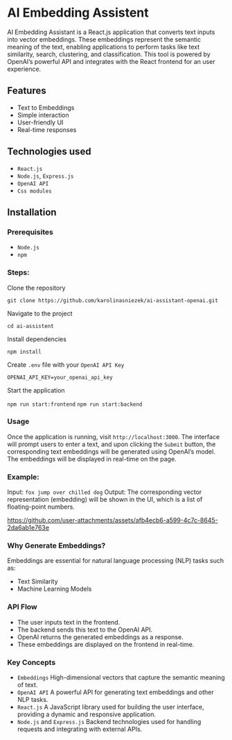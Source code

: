 # AI Embedding Assistent

AI Embedding Assistant is a React.js application that converts text inputs into vector embeddings. 
These embeddings represent the semantic meaning of the text, enabling applications to perform tasks like text similarity, search, clustering, and classification. 
This tool is powered by OpenAI’s powerful API and integrates with the React frontend for an user experience.

## Features
- Text to Embeddings
- Simple interaction
- User-friendly UI
- Real-time responses

## Technologies used

- `React.js`
- `Node.js`, `Express.js`
- `OpenAI API`
- `Css modules`

## Installation

### Prerequisites

- `Node.js`
- `npm`

### Steps:

Clone the repository

`git clone https://github.com/karolinasniezek/ai-assistant-openai.git`

Navigate to the project

`cd ai-assistent`

Install dependencies

`npm install`

Create `.env` file with your `OpenAI API Key`

`OPENAI_API_KEY=your_openai_api_key`

Start the application

`npm run start:frontend`
`npm run start:backend`

### Usage

Once the application is running, visit `http://localhost:3000`. The interface will prompt users to enter a text, and upon clicking the `Submit` button, the corresponding text embeddings will be generated using OpenAI’s model. 
The embeddings will be displayed in real-time on the page.

### Example:
Input: `fox jump over chilled dog`
Output: The corresponding vector representation (embedding) will be shown in the UI, which is a list of floating-point numbers.

https://github.com/user-attachments/assets/afb4ecb6-a599-4c7c-8645-2da6ab1e763e

### Why Generate Embeddings?

Embeddings are essential for natural language processing (NLP) tasks such as:
- Text Similarity
- Machine Learning Models

### API Flow
- The user inputs text in the frontend.
- The backend sends this text to the OpenAI API.
- OpenAI returns the generated embeddings as a response.
- These embeddings are displayed on the frontend in real-time.

### Key Concepts
- `Embeddings` High-dimensional vectors that capture the semantic meaning of text.
- `OpenAI API` A powerful API for generating text embeddings and other NLP tasks.
- `React.js` A JavaScript library used for building the user interface, providing a dynamic and responsive application.
- `Node.js` and `Express.js` Backend technologies used for handling requests and integrating with external APIs.
